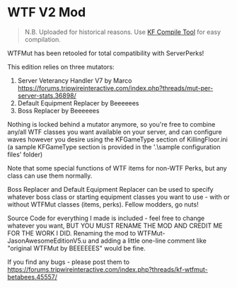 # WTF V2 Mod

> N.B. Uploaded for historical reasons.
> Use [KF Compile Tool](https://github.com/InsultingPros/KFCompileTool) for easy compilation.

WTFMut has been retooled for total compatibility with ServerPerks!


This edition relies on three mutators:

1. Server Veterancy Handler V7 by Marco <https://forums.tripwireinteractive.com/index.php?threads/mut-per-server-stats.36898/>
2. Default Equipment Replacer by Beeeeees
3. Boss Replacer by Beeeeees

Nothing is locked behind a mutator anymore, so you're free to combine any/all WTF classes you
want available on your server, and can configure waves however you desire using the KFGameType
section of KillingFloor.ini (a sample KFGameType section is provided in the '.\sample configuration files' folder)

Note that some special functions of WTF items for non-WTF Perks, but any class can use them normally.

Boss Replacer and Default Equipment Replacer can be used to specify whatever boss class or starting equipment
classes you want to use - with or without WTFMut classes (items, perks). Fellow modders, go nuts!

Source Code for everything I made is included - feel free to change whatever you want, BUT YOU MUST RENAME THE MOD
AND CREDIT ME FOR THE WORK I DID. Renaming the mod to WTFMut-JasonAwesomeEditionV5.u and adding a little one-line
comment like "original WTFMut by BEEEEEES" would be fine.

If you find any bugs - please post them to <https://forums.tripwireinteractive.com/index.php?threads/kf-wtfmut-betabees.45557/>
